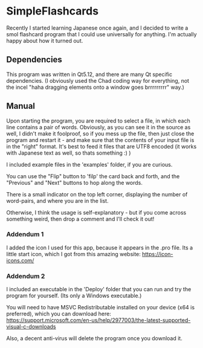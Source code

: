 # SimpleFlashcards

Recently I started learning Japanese once again, and I decided to write a smol flashcard program that I could use universally for anything. I'm actually happy about how it turned out. 

## Dependencies

This program was written in Qt5.12, and there are many Qt specific dependencies. (I obviously used the Chad coding way for everything, not the incel "haha dragging elements onto a window goes brrrrrrrrr" way.)

## Manual

Upon starting the program, you are required to select a file, in which each line contains a pair of words. Obviously, as you can see it in the source as well, I didn't make it foolproof, so if you mess up the file, then just close the program and restart it - and make sure that the contents of your input file is in the "right" format. It's best to feed it files that are UTF8 encoded (it works with Japanese text as well, so thats something :) )

I included example files in the 'examples' folder, if you are curious.

You can use the "Flip" button to 'filp' the card back and forth, and the "Previous" and "Next" buttons to hop along the words. 

There is a small indicator on the top left corner, displaying the number of word-pairs, and where you are in the list. 

Otherwise, I think the usage is self-explanatory - but if you come across something weird, then drop a comment and I'll check it out!

### Addendum 1

I added the icon I used for this app, because it appears in the .pro file. Its a little start icon, which I got from this amazing website: https://icon-icons.com/

### Addendum 2

I included an executable in the 'Deploy' folder that you can run and try the program for yourself. (Its only a Windows executable.)

You will need to have MSVC Redistributable installed on your device (x64 is preferred), which you can download here: https://support.microsoft.com/en-us/help/2977003/the-latest-supported-visual-c-downloads

Also, a decent anti-virus will delete the program once you download it.

